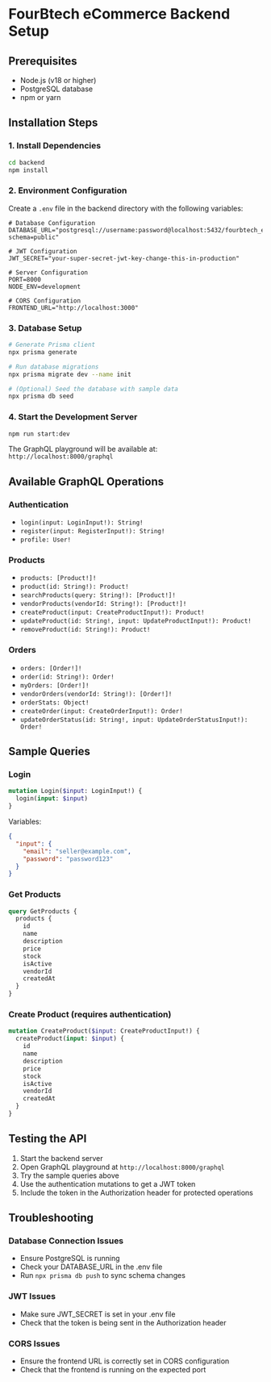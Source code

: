 # FourBtech eCommerce Backend Setup

## Prerequisites

- Node.js (v18 or higher)
- PostgreSQL database
- npm or yarn

## Installation Steps

### 1. Install Dependencies

```bash
cd backend
npm install
```

### 2. Environment Configuration

Create a `.env` file in the backend directory with the following variables:

```env
# Database Configuration
DATABASE_URL="postgresql://username:password@localhost:5432/fourbtech_ecommerce?schema=public"

# JWT Configuration
JWT_SECRET="your-super-secret-jwt-key-change-this-in-production"

# Server Configuration
PORT=8000
NODE_ENV=development

# CORS Configuration
FRONTEND_URL="http://localhost:3000"
```

### 3. Database Setup

```bash
# Generate Prisma client
npx prisma generate

# Run database migrations
npx prisma migrate dev --name init

# (Optional) Seed the database with sample data
npx prisma db seed
```

### 4. Start the Development Server

```bash
npm run start:dev
```

The GraphQL playground will be available at: `http://localhost:8000/graphql`

## Available GraphQL Operations

### Authentication

- `login(input: LoginInput!): String!`
- `register(input: RegisterInput!): String!`
- `profile: User!`

### Products

- `products: [Product!]!`
- `product(id: String!): Product!`
- `searchProducts(query: String!): [Product!]!`
- `vendorProducts(vendorId: String!): [Product!]!`
- `createProduct(input: CreateProductInput!): Product!`
- `updateProduct(id: String!, input: UpdateProductInput!): Product!`
- `removeProduct(id: String!): Product!`

### Orders

- `orders: [Order!]!`
- `order(id: String!): Order!`
- `myOrders: [Order!]!`
- `vendorOrders(vendorId: String!): [Order!]!`
- `orderStats: Object!`
- `createOrder(input: CreateOrderInput!): Order!`
- `updateOrderStatus(id: String!, input: UpdateOrderStatusInput!): Order!`

## Sample Queries

### Login

```graphql
mutation Login($input: LoginInput!) {
  login(input: $input)
}
```

Variables:

```json
{
  "input": {
    "email": "seller@example.com",
    "password": "password123"
  }
}
```

### Get Products

```graphql
query GetProducts {
  products {
    id
    name
    description
    price
    stock
    isActive
    vendorId
    createdAt
  }
}
```

### Create Product (requires authentication)

```graphql
mutation CreateProduct($input: CreateProductInput!) {
  createProduct(input: $input) {
    id
    name
    description
    price
    stock
    isActive
    vendorId
    createdAt
  }
}
```

## Testing the API

1. Start the backend server
2. Open GraphQL playground at `http://localhost:8000/graphql`
3. Try the sample queries above
4. Use the authentication mutations to get a JWT token
5. Include the token in the Authorization header for protected operations

## Troubleshooting

### Database Connection Issues

- Ensure PostgreSQL is running
- Check your DATABASE_URL in the .env file
- Run `npx prisma db push` to sync schema changes

### JWT Issues

- Make sure JWT_SECRET is set in your .env file
- Check that the token is being sent in the Authorization header

### CORS Issues

- Ensure the frontend URL is correctly set in CORS configuration
- Check that the frontend is running on the expected port
